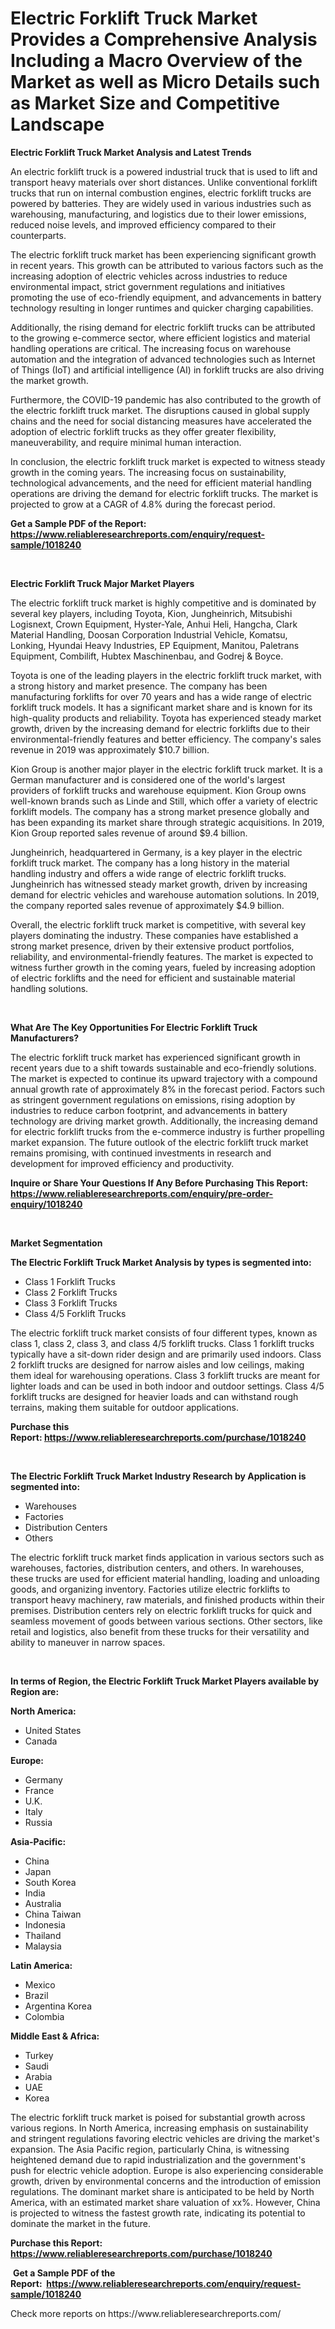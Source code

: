 <p><h1>Electric Forklift Truck Market Provides a Comprehensive Analysis Including a Macro Overview of the Market as well as Micro Details such as Market Size and Competitive Landscape</h1></p><p><strong>Electric Forklift Truck Market Analysis and Latest Trends</strong></p>
<p><p>An electric forklift truck is a powered industrial truck that is used to lift and transport heavy materials over short distances. Unlike conventional forklift trucks that run on internal combustion engines, electric forklift trucks are powered by batteries. They are widely used in various industries such as warehousing, manufacturing, and logistics due to their lower emissions, reduced noise levels, and improved efficiency compared to their counterparts.</p><p>The electric forklift truck market has been experiencing significant growth in recent years. This growth can be attributed to various factors such as the increasing adoption of electric vehicles across industries to reduce environmental impact, strict government regulations and initiatives promoting the use of eco-friendly equipment, and advancements in battery technology resulting in longer runtimes and quicker charging capabilities.</p><p>Additionally, the rising demand for electric forklift trucks can be attributed to the growing e-commerce sector, where efficient logistics and material handling operations are critical. The increasing focus on warehouse automation and the integration of advanced technologies such as Internet of Things (IoT) and artificial intelligence (AI) in forklift trucks are also driving the market growth.</p><p>Furthermore, the COVID-19 pandemic has also contributed to the growth of the electric forklift truck market. The disruptions caused in global supply chains and the need for social distancing measures have accelerated the adoption of electric forklift trucks as they offer greater flexibility, maneuverability, and require minimal human interaction.</p><p>In conclusion, the electric forklift truck market is expected to witness steady growth in the coming years. The increasing focus on sustainability, technological advancements, and the need for efficient material handling operations are driving the demand for electric forklift trucks. The market is projected to grow at a CAGR of 4.8% during the forecast period.</p></p>
<p><strong>Get a Sample PDF of the Report:&nbsp; <a href="https://www.reliableresearchreports.com/enquiry/request-sample/1018240">https://www.reliableresearchreports.com/enquiry/request-sample/1018240</a></strong></p>
<p>&nbsp;</p>
<p><strong>Electric Forklift Truck Major Market Players</strong></p>
<p><p>The electric forklift truck market is highly competitive and is dominated by several key players, including Toyota, Kion, Jungheinrich, Mitsubishi Logisnext, Crown Equipment, Hyster-Yale, Anhui Heli, Hangcha, Clark Material Handling, Doosan Corporation Industrial Vehicle, Komatsu, Lonking, Hyundai Heavy Industries, EP Equipment, Manitou, Paletrans Equipment, Combilift, Hubtex Maschinenbau, and Godrej & Boyce.</p><p>Toyota is one of the leading players in the electric forklift truck market, with a strong history and market presence. The company has been manufacturing forklifts for over 70 years and has a wide range of electric forklift truck models. It has a significant market share and is known for its high-quality products and reliability. Toyota has experienced steady market growth, driven by the increasing demand for electric forklifts due to their environmental-friendly features and better efficiency. The company's sales revenue in 2019 was approximately $10.7 billion.</p><p>Kion Group is another major player in the electric forklift truck market. It is a German manufacturer and is considered one of the world's largest providers of forklift trucks and warehouse equipment. Kion Group owns well-known brands such as Linde and Still, which offer a variety of electric forklift models. The company has a strong market presence globally and has been expanding its market share through strategic acquisitions. In 2019, Kion Group reported sales revenue of around $9.4 billion.</p><p>Jungheinrich, headquartered in Germany, is a key player in the electric forklift truck market. The company has a long history in the material handling industry and offers a wide range of electric forklift trucks. Jungheinrich has witnessed steady market growth, driven by increasing demand for electric vehicles and warehouse automation solutions. In 2019, the company reported sales revenue of approximately $4.9 billion.</p><p>Overall, the electric forklift truck market is competitive, with several key players dominating the industry. These companies have established a strong market presence, driven by their extensive product portfolios, reliability, and environmental-friendly features. The market is expected to witness further growth in the coming years, fueled by increasing adoption of electric forklifts and the need for efficient and sustainable material handling solutions.</p></p>
<p>&nbsp;</p>
<p><strong>What Are The Key Opportunities For Electric Forklift Truck Manufacturers?</strong></p>
<p><p>The electric forklift truck market has experienced significant growth in recent years due to a shift towards sustainable and eco-friendly solutions. The market is expected to continue its upward trajectory with a compound annual growth rate of approximately 8% in the forecast period. Factors such as stringent government regulations on emissions, rising adoption by industries to reduce carbon footprint, and advancements in battery technology are driving market growth. Additionally, the increasing demand for electric forklift trucks from the e-commerce industry is further propelling market expansion. The future outlook of the electric forklift truck market remains promising, with continued investments in research and development for improved efficiency and productivity.</p></p>
<p><strong>Inquire or Share Your Questions If Any Before Purchasing This Report: <a href="https://www.reliableresearchreports.com/enquiry/pre-order-enquiry/1018240">https://www.reliableresearchreports.com/enquiry/pre-order-enquiry/1018240</a></strong></p>
<p>&nbsp;</p>
<p><strong>Market Segmentation</strong></p>
<p><strong>The Electric Forklift Truck Market Analysis by types is segmented into:</strong></p>
<p><ul><li>Class 1 Forklift Trucks</li><li>Class 2 Forklift Trucks</li><li>Class 3 Forklift Trucks</li><li>Class 4/5 Forklift Trucks</li></ul></p>
<p><p>The electric forklift truck market consists of four different types, known as class 1, class 2, class 3, and class 4/5 forklift trucks. Class 1 forklift trucks typically have a sit-down rider design and are primarily used indoors. Class 2 forklift trucks are designed for narrow aisles and low ceilings, making them ideal for warehousing operations. Class 3 forklift trucks are meant for lighter loads and can be used in both indoor and outdoor settings. Class 4/5 forklift trucks are designed for heavier loads and can withstand rough terrains, making them suitable for outdoor applications.</p></p>
<p><strong>Purchase this Report:&nbsp;<a href="https://www.reliableresearchreports.com/purchase/1018240">https://www.reliableresearchreports.com/purchase/1018240</a></strong></p>
<p>&nbsp;</p>
<p><strong>The Electric Forklift Truck Market Industry Research by Application is segmented into:</strong></p>
<p><ul><li>Warehouses</li><li>Factories</li><li>Distribution Centers</li><li>Others</li></ul></p>
<p><p>The electric forklift truck market finds application in various sectors such as warehouses, factories, distribution centers, and others. In warehouses, these trucks are used for efficient material handling, loading and unloading goods, and organizing inventory. Factories utilize electric forklifts to transport heavy machinery, raw materials, and finished products within their premises. Distribution centers rely on electric forklift trucks for quick and seamless movement of goods between various sections. Other sectors, like retail and logistics, also benefit from these trucks for their versatility and ability to maneuver in narrow spaces.</p></p>
<p>&nbsp;</p>
<p><strong>In terms of Region, the Electric Forklift Truck Market Players available by Region are:</strong></p>
<p>
    <p> <strong> North America: </strong>
        <ul>
            <li>United States</li>
            <li>Canada</li>
        </ul>
        </p> 
    <p> <strong> Europe: </strong>
        <ul>
            <li>Germany</li>
            <li>France</li>
            <li>U.K.</li>
            <li>Italy</li>
            <li>Russia</li>
        </ul>
        </p> 
    <p> <strong> Asia-Pacific: </strong>
        <ul>
            <li>China</li>
            <li>Japan</li>
            <li>South Korea</li>
            <li>India</li>
            <li>Australia</li>
            <li>China Taiwan</li>
            <li>Indonesia</li>
            <li>Thailand</li>
            <li>Malaysia</li>
        </ul>
        </p> 
    <p> <strong> Latin America: </strong>
        <ul>
            <li>Mexico</li>
            <li>Brazil</li>
            <li>Argentina Korea</li>
            <li>Colombia</li>
        </ul>
        </p> 
    <p> <strong> Middle East & Africa: </strong>
        <ul>
            <li>Turkey</li>
            <li>Saudi</li>
            <li>Arabia</li>
            <li>UAE</li>
            <li>Korea</li>
        </ul>
    </p>
    </p>
<p><p>The electric forklift truck market is poised for substantial growth across various regions. In North America, increasing emphasis on sustainability and stringent regulations favoring electric vehicles are driving the market's expansion. The Asia Pacific region, particularly China, is witnessing heightened demand due to rapid industrialization and the government's push for electric vehicle adoption. Europe is also experiencing considerable growth, driven by environmental concerns and the introduction of emission regulations. The dominant market share is anticipated to be held by North America, with an estimated market share valuation of xx%. However, China is projected to witness the fastest growth rate, indicating its potential to dominate the market in the future.</p></p>
<p><strong>Purchase this Report: <a href="https://www.reliableresearchreports.com/purchase/1018240">https://www.reliableresearchreports.com/purchase/1018240</a></strong></p>
<p>&nbsp;<strong>Get a Sample PDF of the Report:&nbsp;&nbsp;<a href="https://www.reliableresearchreports.com/enquiry/request-sample/1018240">https://www.reliableresearchreports.com/enquiry/request-sample/1018240</a></strong></p>
<p><strong></strong></p>
<p>Check more reports on https://www.reliableresearchreports.com/</p>